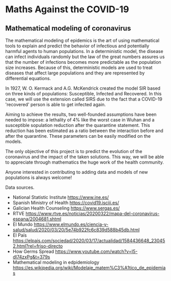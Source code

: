 # Maths Against the COVID-19
## Mathematical modeling of coronavirus 

The mathematical modeling of epidemics is the art of using mathematical tools to explain and predict the behavior of infectious and potentially harmful agents to human populations. In a deterministic model, the disease can infect individuals randomly but the law of the great numbers assures us that the number of infections becomes more predictable as the population size increases. Because of this, deterministic models are used to treat diseases that affect large populations and they are represented by differential equations.

In 1927, W. O. Kermack and A.G. McKendrick created the model SIR based on three kinds of populations: Susceptible, Infected and Recovered. In this case, we will use the extension called SIRS due to the fact that a COVID-19 'recovered' person is able to get infected again.

Aiming to achieve the results, two well-founded assumptions have been needed to impose: a lethality of 4% like the worst case in Wuhan and a susceptible sopulation reduction after the quarantine statement. This reduction has been estimated as a ratio between the interaction before and after the quarantine. These parameters can be easily modified on the models.

The only objective of this project is to predict the evolution of the coronavirus and the impact of the taken solutions. This way, we will be able to appreciate through mathematics the huge work of the health community.

Anyone interested in contributing to adding data and models of new populations is always welcome!

Data sources.

- National Statistic Institute https://www.ine.es/
- Spanish Ministry of Health https://covid19.isciii.es/
- Galician Health Counseling https://www.sergas.es/
- RTVE https://www.rtve.es/noticias/20200322/mapa-del-coronavirus-espana/2004681.shtml
- El Mundo https://www.elmundo.es/ciencia-y-salud/salud/2020/03/20/5e74b922fc6c839d588b45db.html
- El País https://elpais.com/sociedad/2020/03/17/actualidad/1584436648_230452.html?rel=friso-directo
- How Germs Spread https://www.youtube.com/watch?v=I5-dI74zxPg&t=379s
- Mathematical modeling in edpidemiology https://es.wikipedia.org/wiki/Modelaje_matem%C3%A1tico_de_epidemias

